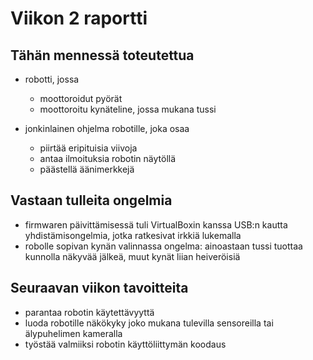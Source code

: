 # Viikon 2 raportti

## Tähän mennessä toteutettua

* robotti, jossa
	- moottoroidut pyörät
	- moottoroitu kynäteline, jossa mukana tussi

* jonkinlainen ohjelma robotille, joka osaa
	- piirtää eripituisia viivoja
	- antaa ilmoituksia robotin näytöllä
	- päästellä äänimerkkejä

## Vastaan tulleita ongelmia

* firmwaren päivittämisessä tuli VirtualBoxin kanssa USB:n kautta yhdistämisongelmia, jotka ratkesivat irkkiä lukemalla
* robolle sopivan kynän valinnassa ongelma: ainoastaan tussi tuottaa kunnolla näkyvää jälkeä, muut kynät liian heiveröisiä

## Seuraavan viikon tavoitteita

* parantaa robotin käytettävyyttä
* luoda robotille näkökyky joko mukana tulevilla sensoreilla tai älypuhelimen kameralla
* työstää valmiiksi robotin käyttöliittymän koodaus
